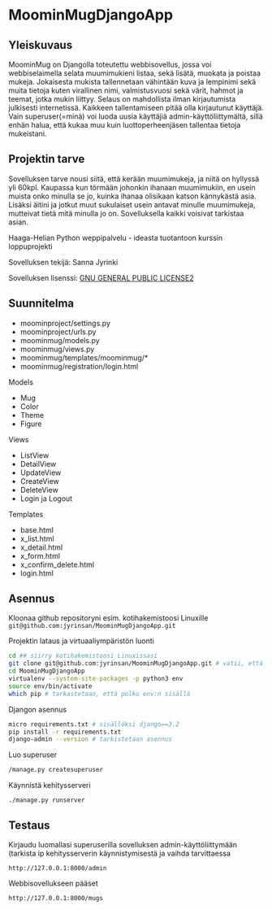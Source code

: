 # MoominMugDjangoApp

## Yleiskuvaus
MoominMug on Djangolla toteutettu webbisovellus, jossa voi webbiselaimella selata muumimukieni listaa, sekä lisätä, muokata ja poistaa mukeja. Jokaisesta mukista tallennetaan vähintään kuva ja lempinimi sekä muita tietoja kuten virallinen nimi, valmistusvuosi sekä värit, hahmot ja teemat, jotka mukin liittyy. Selaus on mahdollista ilman kirjautumista julkisesti internetissä. Kaikkeen tallentamiseen pitää olla kirjautunut käyttäjä. Vain superuser(=minä) voi luoda uusia käyttäjiä admin-käyttöliittymältä, sillä enhän halua, että kukaa muu kuin luottoperheenjäsen tallentaa tietoja mukeistani.

## Projektin tarve
Sovelluksen tarve nousi siitä, että kerään muumimukeja, ja niitä on hyllyssä yli 60kpl. Kaupassa kun törmään johonkin ihanaan muumimukiin, en usein muista onko minulla se jo, kuinka ihanaa olisikaan katson kännykästä asia. Lisäksi äitini ja jotkut muut sukulaiset usein antavat minulle muumimukeja, mutteivat tietä mitä minulla jo on. Sovelluksella kaikki voisivat tarkistaa asian.

Haaga-Helian Python weppipalvelu - ideasta tuotantoon kurssin loppuprojekti

Sovelluksen tekijä: Sanna Jyrinki

Sovelluksen lisenssi: [GNU GENERAL PUBLIC LICENSE2](../LICENSE)

## Suunnitelma

- moominproject/settings.py
- moominproject/urls.py
- moominmug/models.py
- moominmug/views.py
- moominmug/templates/moominmug/*
- moominmug/registration/login.html

Models
- Mug
- Color
- Theme
- Figure

Views
- ListView
- DetailView
- UpdateView
- CreateView
- DeleteView
- Login ja Logout

Templates 
- base.html
- x_list.html
- x_detail.html
- x_form.html
- x_confirm_delete.html
- login.html

## Asennus

Kloonaa github repositoryni esim. kotihakemistoosi Linuxille
`git@github.com:jyrinsan/MoominMugDjangoApp.git`

Projektin lataus ja virtuaaliympäristön luonti
```bash
cd ## siirry kotihakemistoosi Linuxissasi
git clone git@github.com:jyrinsan/MoominMugDjangoApp.git # vatii, että olet määritellyt github ssh-avaimen
cd MoominMugDjangoApp
virtualenv --system-site-packages -p python3 env
source env/bin/activate
which pip # tarkastetaan, että polku env:n sisällä
```

Djangon asennus
```bash
micro requirements.txt # sisällöksi django==3.2
pip install -r requirements.txt
django-admin --version # tarkistetaan asennus
```

Luo superuser
```bash
/manage.py createsuperuser
```

Käynnistä kehitysserveri 
```
./manage.py runserver
```

## Testaus

Kirjaudu luomallasi superuserilla sovelluksen admin-käyttöliittymään (tarkista ip kehitysserverin käynnistymisestä ja vaihda tarvittaessa 
```
http://127.0.0.1:8000/admin
```

Webbisovellukseen pääset
```
http://127.0.0.1:8000/mugs
```
